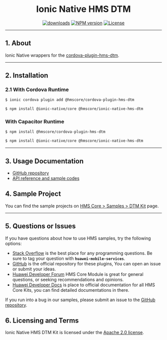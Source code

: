 <p align="center">
  <h1 align="center">Ionic Native HMS DTM</h1>
</p>

<p align="center">
  <a href="https://www.npmjs.com/package/@hmscore/ionic-native-hms-dtm"><img src="https://img.shields.io/npm/dm/@hmscore/ionic-native-hms-dtm?color=%23007EC6&style=for-the-badge" alt="downloads"></a>
  <a href="https://www.npmjs.com/package/@hmscore/ionic-native-hms-dtm"><img src="https://img.shields.io/npm/v/@hmscore/ionic-native-hms-dtm?color=%23ed2a1c&style=for-the-badge" alt="NPM version"></a>
  <a href="./LICENSE"><img src="https://img.shields.io/npm/l/@hmscore/ionic-native-hms-dtm.svg?color=%3bcc62&style=for-the-badge" alt="License"></a>
</p>

----

## 1. About

Ionic Native wrappers for the [cordova-plugin-hms-dtm](https://www.npmjs.com/package/@hmscore/cordova-plugin-hms-dtm).

---

## 2. Installation

### 2.1 With Cordova Runtime

```bash
$ ionic cordova plugin add @hmscore/cordova-plugin-hms-dtm
```

```bash
$ npm install @ionic-native/core @hmscore/ionic-native-hms-dtm
```
  
### With Capacitor Runtime

```bash
$ npm install @hmscore/cordova-plugin-hms-dtm
```

```bash
$ npm install @ionic-native/core @hmscore/ionic-native-hms-dtm
```

---

## 3. Usage Documentation

- [GitHub repository](https://github.com/HMS-Core/hms-cordova-plugin)
- [API reference and sample codes](https://developer.huawei.com/consumer/en/doc/development/HMS-Plugin-References/overview-0000001061977436?ha_source=hms1)

## 4. Sample Project

You can find the sample projects on [HMS Core > Samples > DTM Kit](https://developer.huawei.com/consumer/en/doc/overview/HMS-Core-Plugin?ha_source=hms1) page.

---

## 5. Questions or Issues

If you have questions about how to use HMS samples, try the following options:

- [Stack Overflow](https://stackoverflow.com/questions/tagged/huawei-mobile-services) is the best place for any programming questions. Be sure to tag your question with **`huawei-mobile-services`**.
- [GitHub](https://github.com/HMS-Core/hms-cordova-plugin) is the official repository for these plugins, You can open an issue or submit your ideas.
- [Huawei Developer Forum](https://forums.developer.huawei.com/forumPortal/en/home?fid=0101187876626530001?ha_source=hms1) HMS Core Module is great for general questions, or seeking recommendations and opinions.
- [Huawei Developer Docs](https://developer.huawei.com/consumer/en/doc/overview/HMS-Core-Plugin?ha_source=hms1) is place to official documentation for all HMS Core Kits, you can find detailed documentations in there.

If you run into a bug in our samples, please submit an issue to the [GitHub repository](https://github.com/HMS-Core/hms-cordova-plugin).

## 6. Licensing and Terms

Ionic Native HMS DTM Kit is licensed under the [Apache 2.0 license](LICENSE).
